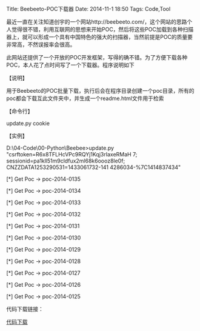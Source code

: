 Title: Beebeeto-POC下载器
Date: 2014-11-1 18:50
Tags: Code,Tool

最近一直在关注知道创宇的一个网站http://beebeeto.com/，这个网站的思路个人觉得很不错，利用互联网的思想来开始POC，然后将这些POC加载到各种扫描器上，就可以形成一个具有中国特色的强大的扫描器，当然前提是POC的质量要非常高，不然误报率会很高。

此网站还提供了一个开放的POC开发框架，写得的确不错。为了方便下载各种POC，本人花了点时间写了一个下载器。程序说明如下


【说明】

用于Beebeeto的POC批量下载，执行后会在程序目录创建一个poc目录，所有的poc都会下载互此文件夹中，并生成一个readme.html文件用于检索

【命令行】

update.py cookie

【实例】

D:\04-Code\00-Python\Beebee>update.py "csrftoken=R6x8TFLHcVPc9RQYj1Kqj3rIaxeRMaH 7; sessionid=pa1kll51m9cldfux2ml68k6oooz8le0f; CNZZDATA1253290531=1433061732-141 4286034-%7C1414837434"

[*] Get Poc -> poc-2014-0135

[*] Get Poc -> poc-2014-0134

[*] Get Poc -> poc-2014-0133

[*] Get Poc -> poc-2014-0132

[*] Get Poc -> poc-2014-0131

[*] Get Poc -> poc-2014-0130

[*] Get Poc -> poc-2014-0129

[*] Get Poc -> poc-2014-0128

[*] Get Poc -> poc-2014-0127

[*] Get Poc -> poc-2014-0126

[*] Get Poc -> poc-2014-0125



代码下载链接：

[代码下载](https://github.com/webhhh/Beebeeto-POC-Downloader/)

